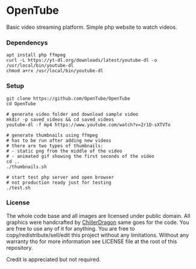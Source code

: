 # OpenTube
Basic video streaming platform. Simple php website to watch videos.

### Dependencys

```
apt install php ffmpeg
curl -L https://yt-dl.org/downloads/latest/youtube-dl -o /usr/local/bin/youtube-dl
chmod a+rx /usr/local/bin/youtube-dl
```

### Setup
```
git clone https://github.com/OpenTube/OpenTube
cd OpenTube

# generate video folder and download sample video
mkdir -p saved_videos && cd saved_videos
youtube-dl -f mp4 https://www.youtube.com/watch?v=2r1D-sXTVTo

# generate thumbnails using ffmpeg
# has to be run after adding new videos
# there are two types of thumbnails:
# - static png from the middle of the video
# - animated gif showing the first seconds of the video
cd ..
./thumbnails.sh

# start test php server and open browser
# not production ready just for testing
./test.sh
```

### License

The whole code base and all images are licensed under public domain.
All graphics were handcrafted by [ChillerDragon](https://github.com/ChillerDragon) same goes for the code.
You are free to use any of it for anything. You are free to copy/redistribute/sell/edit this project without any limitations. Without any warranty tho for more information see LICENSE file at the root of this repository.

Credit is appreciated but not required.
